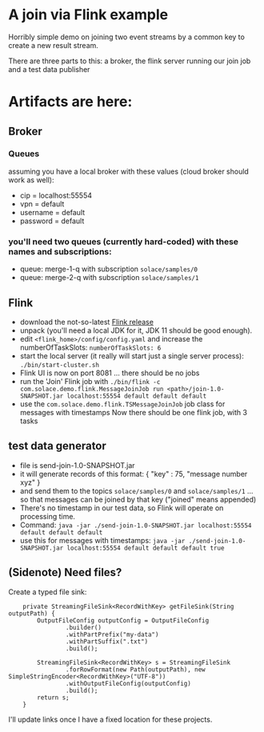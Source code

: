 # A join via Flink example
Horribly simple demo on joining two event streams by a common key to create a new result stream.

There are three parts to this: a broker, the flink server running our join job and a test data publisher

# Artifacts are here:
## Broker
### Queues
assuming you have a local broker with these values (cloud broker should work as well):
+ cip = localhost:55554
+ vpn = default
+ username = default
+ password = default

### you'll need two queues (currently hard-coded) with these names and subscriptions:
+ queue:  merge-1-q    with subscription `solace/samples/0`
+ queue:  merge-2-q    with subscription `solace/samples/1`

## Flink
+ download the not-so-latest [Flink release](https://www.apache.org/dyn/closer.lua/flink/flink-1.20.2/flink-1.20.2-bin-scala_2.12.tgz)
+ unpack (you'll need a local JDK for it, JDK 11 should be good enough).
+ edit `<flink_home>/config/config.yaml` and increase the numberOfTaskSlots: `numberOfTaskSlots: 6`
+ start the local server (it really will start just a single server process): `./bin/start-cluster.sh`
+ Flink UI is now on port 8081 ... there should be no jobs
+ run the 'Join' Flink job with `./bin/flink -c com.solace.demo.flink.MessageJoinJob run <path>/join-1.0-SNAPSHOT.jar localhost:55554 default default default`
+ use the `com.solace.demo.flink.TSMessageJoinJob` job class for messages with timestamps
Now there should be one flink job, with 3 tasks

## test data generator
+ file is send-join-1.0-SNAPSHOT.jar
+ it will generate records of this format:    { "key" : 75, "message number xyz" }
+ and send them to the topics `solace/samples/0` and `solace/samples/1` ... so that messages can be joined by that key ("joined" means appended)
+ There's no timestamp in our test data, so Flink will operate on processing time.
+ Command: `java -jar ./send-join-1.0-SNAPSHOT.jar localhost:55554 default default default`
+ use this for messages with timestamps: `java -jar ./send-join-1.0-SNAPSHOT.jar localhost:55554 default default default true`
## (Sidenote) Need files? 
Create a typed file sink:
```
    private StreamingFileSink<RecordWithKey> getFileSink(String outputPath) {
        OutputFileConfig outputConfig = OutputFileConfig
                .builder()
                .withPartPrefix("my-data")
                .withPartSuffix(".txt")
                .build();

        StreamingFileSink<RecordWithKey> s = StreamingFileSink
                .forRowFormat(new Path(outputPath), new SimpleStringEncoder<RecordWithKey>("UTF-8"))
                .withOutputFileConfig(outputConfig)
                .build();
        return s;
    }
```

I'll update links once I have a fixed location for these projects.
